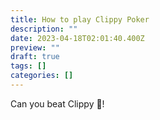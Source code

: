 ```yaml
---
title: How to play Clippy Poker
description: ""
date: 2023-04-18T02:01:40.400Z
preview: ""
draft: true
tags: []
categories: []
---
```


Can you beat Clippy 📎!